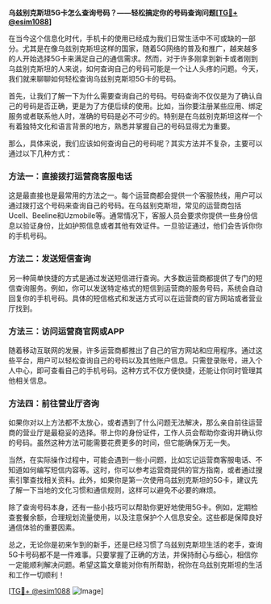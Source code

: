 **乌兹别克斯坦5G卡怎么查询号码？——轻松搞定你的号码查询问题[[TG💪+ @esim1088](https://t.me/s/esim1088)]**

在当今这个信息化时代，手机卡的使用已经成为我们日常生活中不可或缺的一部分。尤其是在像乌兹别克斯坦这样的国家，随着5G网络的普及和推广，越来越多的人开始选择5G卡来满足自己的通信需求。然而，对于许多刚拿到新卡或者刚到乌兹别克斯坦的人来说，如何查询自己的号码可能是一个让人头疼的问题。今天，我们就来聊聊如何轻松查询乌兹别克斯坦5G卡的号码。

首先，让我们了解一下为什么需要查询自己的号码。号码查询不仅仅是为了确认自己的号码是否正确，更是为了方便后续的使用。比如，当你要注册某些应用、绑定服务或者联系他人时，准确的号码是必不可少的。特别是在乌兹别克斯坦这样一个有着独特文化和语言背景的地方，熟悉并掌握自己的号码显得尤为重要。

那么，具体来说，我们应该如何查询自己的号码呢？其实方法并不复杂，主要可以通过以下几种方式：

### 方法一：直接拨打运营商客服电话

这是最直接也是最常用的方法之一。每个运营商都会提供一个客服热线，用户可以通过拨打这个号码来查询自己的号码。在乌兹别克斯坦，常见的运营商包括Ucell、Beeline和Uzmobile等。通常情况下，客服人员会要求你提供一些身份信息以验证身份，比如护照信息或者其他有效证件。一旦验证通过，他们会告诉你你的手机号码。

### 方法二：发送短信查询

另一种简单快捷的方式是通过发送短信进行查询。大多数运营商都提供了专门的短信查询服务。例如，你可以发送特定格式的短信到运营商的服务号码，系统会自动回复你的手机号码。具体的短信格式和发送方式可以在运营商的官方网站或者营业厅找到。

### 方法三：访问运营商官网或APP

随着移动互联网的发展，许多运营商都推出了自己的官方网站和应用程序。通过这些平台，用户可以轻松查询自己的号码以及其他账户信息。只需登录账号，进入个人中心，即可查看自己的手机号码。这种方式不仅方便快捷，还能让你同时管理其他相关信息。

### 方法四：前往营业厅咨询

如果你对以上方法都不太放心，或者遇到了什么问题无法解决，那么亲自前往运营商的营业厅是最稳妥的选择。带上你的身份证件，工作人员会帮助你查询并确认你的号码。虽然这种方法可能需要花费更多的时间，但它能确保万无一失。

当然，在实际操作过程中，可能会遇到一些小问题，比如忘记运营商客服电话、不知道如何编写短信内容等。这时，你可以参考运营商提供的官方指南，或者通过搜索引擎查找相关资料。此外，如果你是第一次使用乌兹别克斯坦的5G卡，建议先了解一下当地的文化习惯和通信规则，这样可以避免不必要的麻烦。

除了查询号码本身，还有一些小技巧可以帮助你更好地使用5G卡。例如，定期检查套餐余额，合理规划流量使用，以及注意保护个人信息安全。这些都是保障良好通信体验的重要因素。

总之，无论你是初来乍到的新手，还是已经习惯了乌兹别克斯坦生活的老手，查询5G卡号码都不是一件难事。只要掌握了正确的方法，并保持耐心与细心，相信你一定能顺利解决问题。希望这篇文章能对你有所帮助，祝你在乌兹别克斯坦的生活和工作一切顺利！

[[TG💪+ @esim1088](https://t.me/s/esim1088) ![Image](https://i.postimg.cc/4NQfJmqS/Snipaste-2025-05-13-00-14-12.png)]